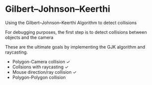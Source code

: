 # Gilbert–Johnson–Keerthi
<p>Using the Gilbert–Johnson–Keerthi Algorithm to detect collisions</p>
<p>For debugging purposes, the first step is to detect collisions between objects and the camera</p>
<p>These are the ultimate goals by implementing the GJK algorithm and raycasting.</p>
<ul>
    <li>Polygon-Camera collision ✓</li>
    <li>Collsions with raycasting ✓</li>
    <li>Mouse direction/ray collision ✓</li>
    <li>Polygon-Polygon collision</li>
</ul>